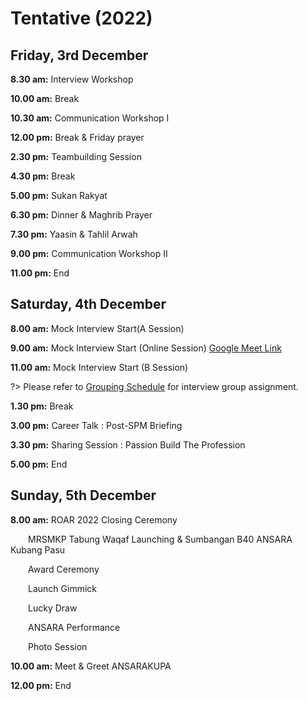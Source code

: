 # Tentative (2022)
## Friday, 3rd December

**8.30 am:** Interview Workshop

**10.00 am:** Break

**10.30 am:** Communication Workshop I

**12.00 pm:** Break & Friday prayer

**2.30 pm:** Teambuilding Session

**4.30 pm:** Break

**5.00 pm:** Sukan Rakyat

**6.30 pm:** Dinner & Maghrib Prayer

**7.30 pm:** Yaasin & Tahlil Arwah

**9.00 pm:** Communication Workshop II

**11.00 pm:** End

## Saturday, 4th December

**8.00 am:** Mock Interview Start(A Session) 

**9.00 am:** Mock Interview Start (Online Session) [Google Meet Link](https://meet.google.com/aoe-ppxo-pao)

**11.00 am:** Mock Interview Start (B Session)  

?> Please refer to [Grouping Schedule](https://docs.google.com/spreadsheets/d/e/2PACX-1vR_xPWuu3Q_6eydFzt4ZYF5xyQo8dWMhKeEsOJCrktYdopU7mLSnYoOwNNJtgr7FvGuFrbgXXcE0Ez6/pubhtml?gid=767444704&single=true) for interview group assignment.

**1.30 pm:** Break

**3.00 pm:** Career Talk : Post-SPM Briefing 

**3.30 pm:** Sharing Session : Passion Build The Profession

**5.00 pm:** End



## Sunday, 5th December

**8.00 am:** ROAR 2022 Closing Ceremony

&emsp;&emsp;MRSMKP Tabung Waqaf Launching & Sumbangan B40 ANSARA Kubang Pasu

&emsp;&emsp;Award Ceremony

&emsp;&emsp;Launch Gimmick

&emsp;&emsp;Lucky Draw

&emsp;&emsp;ANSARA Performance

&emsp;&emsp;Photo Session

**10.00 am:** Meet & Greet ANSARAKUPA

**12.00 pm:** End